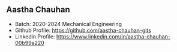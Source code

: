 ## Aastha Chauhan
- Batch: 2020-2024 Mechanical Engineering
- Github Profile: https://github.com/aastha-chauhan-gits
- Linkedin Profile: https://www.linkedin.com/in/aastha-chauhan-00b99a220
